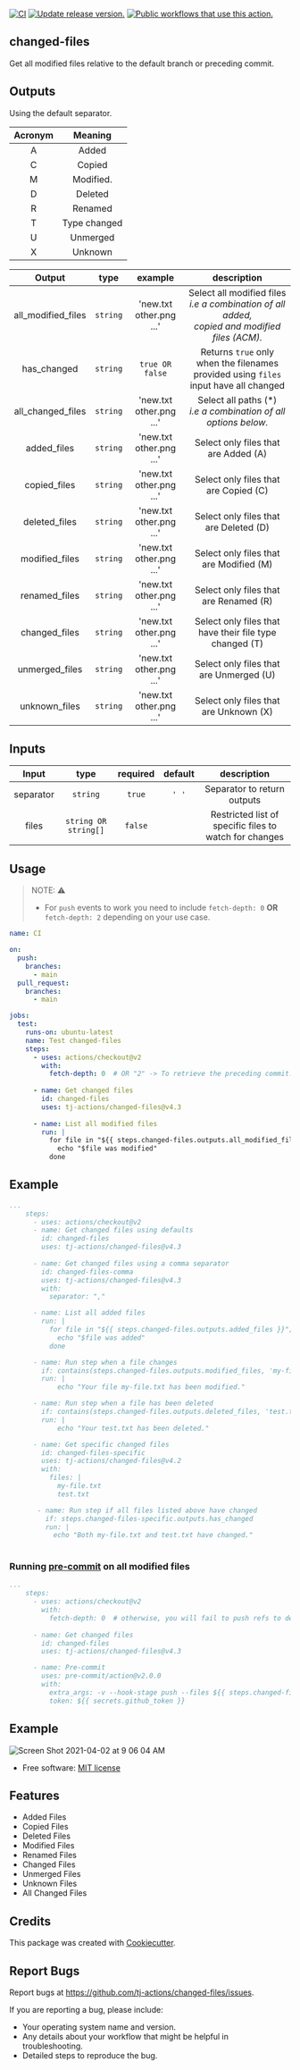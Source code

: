 [![CI](https://github.com/tj-actions/changed-files/actions/workflows/test.yml/badge.svg)](https://github.com/tj-actions/changed-files/actions/workflows/test.yml) [![Update release version.](https://github.com/tj-actions/changed-files/actions/workflows/sync-release-version.yml/badge.svg)](https://github.com/tj-actions/changed-files/actions/workflows/sync-release-version.yml) <a href="https://github.com/search?q=tj-actions+changed-files+path%3A.github%2Fworkflows+language%3AYAML&type=code" target="_blank" title="Public workflows that use this action."><img src="https://img.shields.io/endpoint?url=https%3A%2F%2Fapi-git-master.endbug.vercel.app%2Fapi%2Fgithub-actions%2Fused-by%3Faction%3Dtj-actions%2Fchanged-files%26badge%3Dtrue" alt="Public workflows that use this action."></a>

changed-files
-------------

Get all modified files relative to the default branch or preceding commit.


## Outputs

Using the default separator.

| Acronym   |  Meaning     |
|:---------:|:------------:|
| A         | Added        |
| C         | Copied       |
| M         | Modified.    |
| D         | Deleted      |
| R         | Renamed      |
| T         | Type changed |
| U         | Unmerged     |
| X         | Unknown      |


|   Output             |    type      |  example                       |         description                      |
|:-------------------:|:------------:|:------------------------------:|:----------------------------------------:|
| all_modified_files   |  `string`    |    'new.txt other.png ...'     |  Select all modified files <br /> *i.e a combination of all added, <br />copied and modified files (ACM).*  |
| has_changed          |  `string`     |     `true OR false`             |  Returns `true` only when the filenames provided using `files` input have all changed |
| all_changed_files   |  `string`    |    'new.txt other.png ...'     |  Select all paths (*) <br /> *i.e a combination of all options below.*  |
| added_files         |  `string`    |    'new.txt other.png ...'     |  Select only files that are Added (A)    |
| copied_files        |  `string`    |    'new.txt other.png ...'     |  Select only files that are Copied (C)   |
| deleted_files       |  `string`    |    'new.txt other.png ...'     |  Select only files that are Deleted (D)  |
| modified_files      |  `string`    |    'new.txt other.png ...'     |  Select only files that are Modified (M) |
| renamed_files       |  `string`    |    'new.txt other.png ...'     |  Select only files that are Renamed (R)  |
| changed_files       |  `string`    |    'new.txt other.png ...'     |  Select only files that have their file type changed (T) |
| unmerged_files      |  `string`    |    'new.txt other.png ...'     |  Select only files that are Unmerged (U) |
| unknown_files       |  `string`    |    'new.txt other.png ...'     |  Select only files that are Unknown (X)  |


## Inputs

|   Input       |    type    |  required      |  default                      |  description  |
|:-------------:|:-----------:|:-------------:|:----------------------------:|:-------------:|
| separator         |  `string`   |    `true` |                          `' '` |  Separator to return outputs        |
| files         |  `string OR string[]`   |    `false` |                           |  Restricted list of specific files to watch for changes |


## Usage

> NOTE: :warning:
> * For `push` events to work you need to include `fetch-depth: 0` **OR** `fetch-depth: 2` depending on your use case.



```yaml
name: CI

on:
  push:
    branches:
      - main
  pull_request:
    branches:
      - main

jobs:
  test:
    runs-on: ubuntu-latest
    name: Test changed-files
    steps:
      - uses: actions/checkout@v2
        with:
          fetch-depth: 0  # OR "2" -> To retrieve the preceding commit.
      
      - name: Get changed files
        id: changed-files
        uses: tj-actions/changed-files@v4.3
      
      - name: List all modified files
        run: |
          for file in "${{ steps.changed-files.outputs.all_modified_files }}"; do
            echo "$file was modified"
          done
```


## Example

```yaml
...
    steps:
      - uses: actions/checkout@v2
      - name: Get changed files using defaults
        id: changed-files
        uses: tj-actions/changed-files@v4.3
      
      - name: Get changed files using a comma separator
        id: changed-files-comma
        uses: tj-actions/changed-files@v4.3
        with:
          separator: ","

      - name: List all added files
        run: |
          for file in "${{ steps.changed-files.outputs.added_files }}"; do
            echo "$file was added"
          done

      - name: Run step when a file changes
        if: contains(steps.changed-files.outputs.modified_files, 'my-file.txt')
        run: |
            echo "Your file my-file.txt has been modified."

      - name: Run step when a file has been deleted
        if: contains(steps.changed-files.outputs.deleted_files, 'test.txt')
        run: |
            echo "Your test.txt has been deleted."

      - name: Get specific changed files
        id: changed-files-specific
        uses: tj-actions/changed-files@v4.2
        with:
          files: |
            my-file.txt
            test.txt

       - name: Run step if all files listed above have changed
         if: steps.changed-files-specific.outputs.has_changed
         run: |
           echo "Both my-file.txt and test.txt have changed."
        
```

### Running [pre-commit](https://pre-commit.com/) on all modified files

```yaml
...
    steps:
      - uses: actions/checkout@v2
        with:
          fetch-depth: 0  # otherwise, you will fail to push refs to dest repo
      
      - name: Get changed files
        id: changed-files
        uses: tj-actions/changed-files@v4.3

      - name: Pre-commit
        uses: pre-commit/action@v2.0.0
        with:
          extra_args: -v --hook-stage push --files ${{ steps.changed-files.outputs.all_modified_files }}
          token: ${{ secrets.github_token }}
```




## Example

![Screen Shot 2021-04-02 at 9 06 04 AM](https://user-images.githubusercontent.com/17484350/113418057-b9fff600-9392-11eb-84e5-f5a91bfa8b11.png)



* Free software: [MIT license](LICENSE)


Features
--------
- Added Files
- Copied Files
- Deleted Files
- Modified Files
- Renamed Files
- Changed Files
- Unmerged Files
- Unknown Files
- All Changed Files


Credits
-------

This package was created with [Cookiecutter](https://github.com/cookiecutter/cookiecutter).



Report Bugs
-----------

Report bugs at https://github.com/tj-actions/changed-files/issues.

If you are reporting a bug, please include:

* Your operating system name and version.
* Any details about your workflow that might be helpful in troubleshooting.
* Detailed steps to reproduce the bug.
